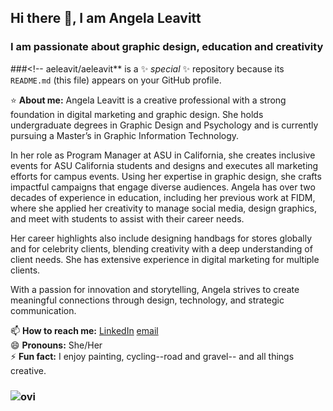 ## Hi there 👋, I am Angela Leavitt
### I am passionate about graphic design, education and creativity
###<!--
aeleavit/aeleavit** is a ✨ _special_ ✨ repository because its `README.md` (this file) appears on your GitHub profile.

:star: **About me:** Angela Leavitt is a creative professional with a strong foundation in digital marketing and graphic design. She holds undergraduate degrees in Graphic Design and Psychology and is currently pursuing a Master’s in Graphic Information Technology.

 In her role as Program Manager at ASU in California, she creates inclusive events for ASU California students and designs and executes all marketing efforts for campus events. Using her expertise in graphic design, she crafts impactful campaigns that engage diverse audiences. Angela has over two decades of experience in education, including her previous work at FIDM, where she applied her creativity to manage social media, design graphics, and meet with students to assist with their career needs.<br/>

Her career highlights also include designing handbags for stores globally and for celebrity clients, blending creativity with a deep understanding of client needs. She has extensive experience in digital marketing for multiple clients.<br/>

With a passion for innovation and storytelling, Angela strives to create meaningful connections through design, technology, and strategic communication.<br/>

📫 **How to reach me:** [LinkedIn](https://www.linkedin.com/in/angela-e-leavitt/) [email](malto:angelaleavitt@gmail.com)<br/>
😄 **Pronouns:** She/Her <br/>
⚡ **Fun fact:** I enjoy painting, cycling--road and gravel-- and all things creative. <br/>
### <img src="https://github-readme-stats.vercel.app/api/top-langs?username=aeleavit&locale=en&layout=compact&theme=chartreuse-dark" alt="ovi" />

